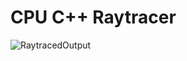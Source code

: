 # CPU C++ Raytracer

![RaytracedOutput](https://user-images.githubusercontent.com/7863744/115651495-aa286180-a301-11eb-9d85-53355cb3daa1.png)
